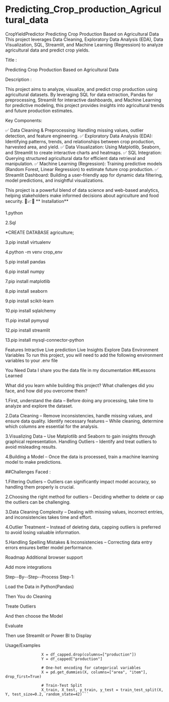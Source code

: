 # Predicting_Crop_production_Agricultural_data

CropYieldPredictor
Predicting Crop Production Based on Agricultural Data This project leverages Data Cleaning, Exploratory Data Analysis (EDA), Data Visualization, SQL, Streamlit, and Machine Learning (Regression) to analyze agricultural data and predict crop yields.

Title :

Predicting Crop Production Based on Agricultural Data

Description :

This project aims to analyze, visualize, and predict crop production using agricultural datasets. By leveraging SQL for data extraction, Pandas for preprocessing, Streamlit for interactive dashboards, and Machine Learning for predictive modeling, this project provides insights into agricultural trends and future production estimates.

Key Components:

✅ Data Cleaning & Preprocessing: Handling missing values, outlier detection, and feature engineering. ✅ Exploratory Data Analysis (EDA): Identifying patterns, trends, and relationships between crop production, harvested area, and yield. ✅ Data Visualization: Using Matplotlib, Seaborn, and Streamlit to create interactive charts and heatmaps. ✅ SQL Integration: Querying structured agricultural data for efficient data retrieval and manipulation. ✅ Machine Learning (Regression): Training predictive models (Random Forest, Linear Regression) to estimate future crop production. ✅ Streamlit Dashboard: Building a user-friendly app for dynamic data filtering, model predictions, and insightful visualizations.

This project is a powerful blend of data science and web-based analytics, helping stakeholders make informed decisions about agriculture and food security. 🌱📈🚀 ** Installation**

1.python

2.Sql

*CREATE DATABASE agriculture;

3.pip install virtualenv

4.python -m venv crop_env

5.pip install pandas

6.pip install numpy

7.pip install matplotlib

8.pip install seaborn

9.pip install scikit-learn

10.pip install sqlalchemy

11.pip install pymysql

12.pip install streamlit

13.pip install mysql-connector-python

Features
Intractive
Live prediction
Live Insights
Explore Data
Environment Variables
To run this project, you will need to add the following environment variables to your .env file

You Need Data I share you the data file in my documentation ##Lessons Learned

What did you learn while building this project? What challenges did you face, and how did you overcome them?

1.First, understand the data – Before doing any processing, take time to analyze and explore the dataset.

2.Data Cleaning – Remove inconsistencies, handle missing values, and ensure data quality. Identify necessary features – While cleaning, determine which columns are essential for the analysis.

3.Visualizing Data – Use Matplotlib and Seaborn to gain insights through graphical representation. Handling Outliers – Identify and treat outliers to avoid misleading results.

4.Building a Model – Once the data is processed, train a machine learning model to make predictions.

##Challenges Faced :

1.Filtering Outliers – Outliers can significantly impact model accuracy, so handling them properly is crucial.

2.Choosing the right method for outliers – Deciding whether to delete or cap the outliers can be challenging.

3.Data Cleaning Complexity – Dealing with missing values, incorrect entries, and inconsistencies takes time and effort.

4.Outlier Treatment – Instead of deleting data, capping outliers is preferred to avoid losing valuable information.

5.Handling Spelling Mistakes & Inconsistencies – Correcting data entry errors ensures better model performance.

Roadmap
Additional browser support

Add more integrations

Step--By--Step--Process
Step-1:

Load the Data in Python(Pandas)

Then You do Cleaning

Treate Outliers

And then choose the Model

Evaluate

Then use Streamlit or Power BI to Display

Usage/Examples

```df_capped = final_filtered_data.dropna(subset=['production', 'year', 'area_harvested', 'yield'])
                X = df_capped.drop(columns=["production"])
                Y = df_capped["production"]

                # One-hot encoding for categorical variables
                X = pd.get_dummies(X, columns=["area", "item"], drop_first=True)

                # Train-Test Split
                X_train, X_test, y_train, y_test = train_test_split(X, Y, test_size=0.2, random_state=42)```

